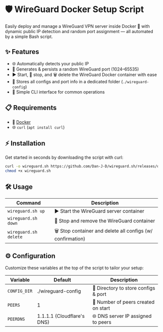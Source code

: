 # 🛡️ WireGuard Docker Setup Script
Easily deploy and manage a WireGuard VPN server inside Docker 🐳 with dynamic public IP detection and random port assignment — all automated by a simple Bash script.

## ✨ Features
- 🌐 Automatically detects your public IP
- 🎲 Generates & persists a random WireGuard port (1024–65535)
- ▶️ Start, 🛑 stop, and 🗑️ delete the WireGuard Docker container with ease
- 📁 Stores all configs and port info in a dedicated folder (`./wireguard-config`)
- 🧰 Simple CLI interface for common operations

## 📋 Requirements
- 🐳 [Docker](https://docs.docker.com/engine/install/)
- 🌐 `curl` (`apt install curl`)

## ⚡ Installation
Get started in seconds by downloading the script with curl:

```bash
curl -o wireguard.sh https://github.com/Dan-J-D/wireguard.sh/releases/download/1.0/wireguard.sh
chmod +x wireguard.sh
```

## 🛠 Usage
| Command             | Description                                               |
|---------------------|-----------------------------------------------------------|
| `wireguard.sh up`     | ▶️ Start the WireGuard server container                    |
| `wireguard.sh down`   | 🛑 Stop and remove the WireGuard container                 |
| `wireguard.sh delete` | 🗑️ Stop container and delete all configs (w/ confirmation) |

## ⚙️ Configuration
Customize these variables at the top of the script to tailor your setup:

| Variable   | Default                    | Description                         |
|------------|----------------------------|-------------------------------------|
| `CONFIG_DIR` | ./wireguard-config         | 📂 Directory to store configs & port |
| `PEERS`      | 1                          | 👥 Number of peers created on start  |
| `PEERDNS`    | 1.1.1.1 (Cloudflare's DNS) | 🌐 DNS server IP assigned to peers   |
